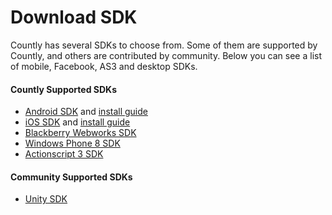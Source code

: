 # Download SDK

Countly has several SDKs to choose from. Some of them are supported by Countly, and others are contributed by community.
Below you can see a list of mobile, Facebook, AS3 and desktop SDKs. 

#### Countly Supported SDKs 

* [Android SDK](https://github.com/Countly/countly-sdk-android) and [install guide](http://new.count.ly/documentation/sdk-installation/android)
* [iOS SDK](https://github.com/Countly/countly-sdk-ios) and [install guide](http://new.count.ly/documentation/sdk-installation/ios)
* [Blackberry Webworks SDK](https://github.com/Countly/countly-sdk-blackberry-webworks)
* [Windows Phone 8 SDK](https://github.com/Countly/countly-sdk-windows-phone)
* [Actionscript 3 SDK](https://github.com/Countly/countly-sdk-as3) 

#### Community Supported SDKs

* [Unity SDK](https://github.com/Countly/countly-sdk-unity)
